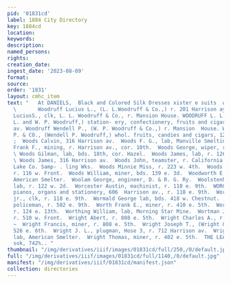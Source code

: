 ```yaml
---
pid: '01831cd'
label: 1884 City Directory
key: 1884cd
location: 
keywords: 
description: 
named_persons: 
rights: 
creation_date: 
ingest_date: '2023-08-09'
format: 
source: 
order: '1831'
layout: cmhc_item
text: "   At DANIELS,  Black and Colored Silk Dresses xister e suits  woo 256 WRI
  \       Woodruff Lucius L., (L. L.Woodruff & Co.,) r. 201 Harrison ay. Woodruff
  LuciusS., clk, L. L. Woodruff & Co., r. Mansion House. WOODRUFF L. L. & CO., (L.
  L. and W. P. Woodruff,) station- ery, confectionery, fruits and cigars, 207 Ilarrison
  av. Woodruff Wendell P., (W. P. Woodruff & Co.,) r. Mansion  House. WOODRUFF W.
  P. & CO., (Wendell P. Woodruff,) whol. fruits, candies and cigars, 121 w. Chestnut.
  ;  Woods Calvin, 316 Harrison av.  Woods F. G., lab, Manville Smelting Co.  Woods
  Frank F., mining, r. Harrison av., cor. 10th.  Woods George, wiper, r. 1311 n. Poplar.
  \ Woods Gilman, lab, bds. 18th, cor. Hazel.  Woods James, lab, r. 126 e. Chestnut.
  \ Woods James, 316 Harrison av.  Woods John, teamster, r. California Gulch, nr.
  Lake Co. Samp- . ling Wks.  Woods Minnie Miss, r. 223 w. 4th.  Woods William, miner,
  r. 116 w. Front.  Woods William, miner, bds. 139 e. 3d.  Woodworth E. C., assayer,
  American Smelter.  Woolam George, engineer, D. & R. G. Ry.  Woolstenholme Joseph,
  lab, r. 122 w. 2d.  Worcester Austin, machinist, r. 118 e. 9th.  WORCESTER LEONARD,
  pianos, organs and stationery, 606  Harrison av., r. 118 e. 9th.  Worcester Leonard,
  jr., clk, r. 118 e. 9th.  Wormald George lab, bds. 418 w. Chestnut.  Worrell George,
  policeman, r. 502 e. 9th.  Worth Frank E., miner, r. 410 e. 5th.  Worth John, engineer,
  r. 124 e. 13th.  Worthing William, lab, Morning Star Mine.  Wortman John F., lab,
  r. 510 w. Front.  Wright Abert, r. 808 e. 5th.  Wright Charles A., r. 410 w. Chestnut.
  ~  Wright Francis, miner, r. 808 e. 5th.  Wright Joseph T., (Wright & Baum,) r.
  526 e. 6th.  Wright J. L., plugman, Hose 3, r. 712 Harrison av.  Wright Richard,
  lab, American Smelter.  Wright Thomas, miner, r. 402 e. 5th.  THE LEADING JEWELERS,
  sok, 742%.. "
thumbnail: "/img/derivatives/iiif/images/01831cd/full/250,/0/default.jpg"
full: "/img/derivatives/iiif/images/01831cd/full/1140,/0/default.jpg"
manifest: "/img/derivatives/iiif/01831cd/manifest.json"
collection: directories
---
```

